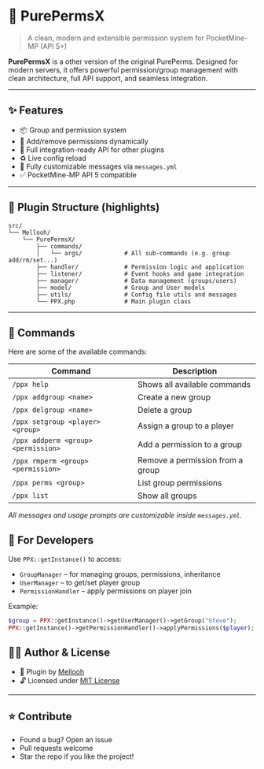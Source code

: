 # 🔐 PurePermsX

> A clean, modern and extensible permission system for PocketMine-MP (API 5+)

**PurePermsX** is a other version of the original PurePerms. Designed for modern servers, it offers powerful permission/group management with clean architecture, full API support, and seamless integration.

---

## ✨ Features

- 📦 Group and permission system
- 🔁 Add/remove permissions dynamically
- 🔗 Full integration-ready API for other plugins
- ♻️ Live config reload
- 💬 Fully customizable messages via `messages.yml`
- ✅ PocketMine-MP API 5 compatible

---

## 📁 Plugin Structure (highlights)

```
src/
└── Mellooh/
    └── PurePermsX/
        ├── commands/
        │   └── args/            # All sub-commands (e.g. group add/rm/set...)
        ├── handler/             # Permission logic and application
        ├── listener/            # Event hooks and game integration
        ├── manager/             # Data management (groups/users)
        ├── model/               # Group and User models
        ├── utils/               # Config file utils and messages
        └── PPX.php              # Main plugin class
```

---

## 🔧 Commands

Here are some of the available commands:

| Command | Description |
|--------|-------------|
| `/ppx help` | Shows all available commands |
| `/ppx addgroup <name>` | Create a new group |
| `/ppx delgroup <name>` | Delete a group |
| `/ppx setgroup <player> <group>` | Assign a group to a player |
| `/ppx addperm <group> <permission>` | Add a permission to a group |
| `/ppx rmperm <group> <permission>` | Remove a permission from a group |
| `/ppx perms <group>` | List group permissions |
| `/ppx list` | Show all groups |

_All messages and usage prompts are customizable inside `messages.yml`._

## 🧩 For Developers

Use `PPX::getInstance()` to access:

- `GroupManager` – for managing groups, permissions, inheritance
- `UserManager` – to get/set player group
- `PermissionHandler` – apply permissions on player join

Example:
```php
$group = PPX::getInstance()->getUserManager()->getGroup("Steve");
PPX::getInstance()->getPermissionHandler()->applyPermissions($player);
```

## 🧑‍💻 Author & License

- 📌 Plugin by [Mellooh](https://github.com/Mellooh)
- 🔓 Licensed under [MIT License](./LICENSE)

---

## ⭐ Contribute

- Found a bug? Open an issue
- Pull requests welcome
- Star the repo if you like the project!

```
